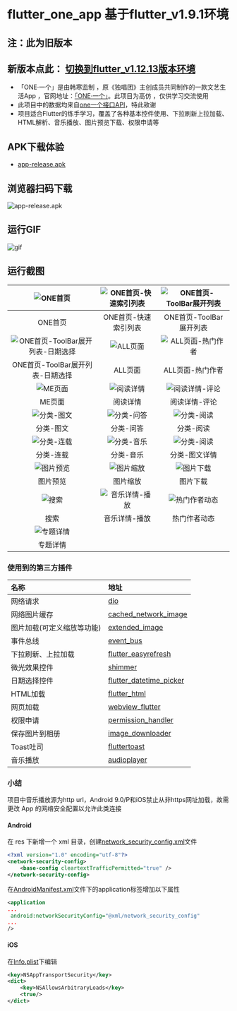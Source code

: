 # flutter_one_app 基于flutter_v1.9.1环境
## 注：此为旧版本
## 新版本点此： [切换到flutter_v1.12.13版本环境](https://github.com/qiyigeek/flutter-one-app/tree/master)

- 「ONE·一个」是由韩寒监制 ，原《独唱团》主创成员共同制作的一款文艺生活App ，官网地址：[「ONE·一个」](http://wufazhuce.com/)。此项目为高仿 ，仅供学习交流使用
- 此项目中的数据均来自[one一个接口API](http://www.limuyang.cc/one-api-collect/#/?id=one%c2%b7%e4%b8%80%e4%b8%aa)，特此致谢
- 项目适合Flutter的练手学习，覆盖了各种基本控件使用、下拉刷新上拉加载、HTML解析、音乐播放、图片预览下载、权限申请等


## APK下载体验
- [app-release.apk](https://github.com/qiyigeek/flutter-one-app/raw/flutter_v1.9.1/apk/app-release.apk)
## 浏览器扫码下载
![app-release.apk](https://github.com/qiyigeek/flutter-one-app/blob/flutter_v1.9.1/screenshots/qrcode.png)

## 运行GIF

![gif](https://github.com/qiyigeek/flutter-one-app/blob/flutter_v1.9.1/screenshots/gif.gif)

## 运行截图

| ![ONE首页](https://github.com/qiyigeek/flutter-one-app/blob/flutter_v1.9.1/screenshots/Snipaste_2019-10-19_14-52-11.png) | ![ONE首页-快速索引列表](https://github.com/qiyigeek/flutter-one-app/blob/flutter_v1.9.1/screenshots/Snipaste_2019-10-19_14-52-25.png) | ![ONE首页-ToolBar展开列表](https://github.com/qiyigeek/flutter-one-app/blob/flutter_v1.9.1/screenshots/Snipaste_2019-10-19_14-52-43.png) |
| :----------------------------------------------------------: | :----------------------------------------------------------: | :----------------------------------------------------------: |
|                           ONE首页                            |                     ONE首页-快速索引列表                     |                   ONE首页-ToolBar展开列表                    |
| ![ONE首页-ToolBar展开列表-日期选择](https://github.com/qiyigeek/flutter-one-app/blob/flutter_v1.9.1/screenshots/Snipaste_2019-10-19_14-52-49.png) | ![ALL页面](https://github.com/qiyigeek/flutter-one-app/blob/flutter_v1.9.1/screenshots/Snipaste_2019-10-19_14-53-00.png) | ![ALL页面-热门作者](https://github.com/qiyigeek/flutter-one-app/blob/flutter_v1.9.1/screenshots/Snipaste_2019-10-19_14-53-05.png) |
|               ONE首页-ToolBar展开列表-日期选择               |                           ALL页面                            |                       ALL页面-热门作者                       |
| ![ME页面](https://github.com/qiyigeek/flutter-one-app/blob/flutter_v1.9.1/screenshots/Snipaste_2019-10-19_14-53-09.png) | ![阅读详情](https://github.com/qiyigeek/flutter-one-app/blob/flutter_v1.9.1/screenshots/Snipaste_2019-10-19_14-53-17.png) | ![阅读详情-评论](https://github.com/qiyigeek/flutter-one-app/blob/flutter_v1.9.1/screenshots/Snipaste_2019-10-19_14-53-37.png) |
|                            ME页面                            |                           阅读详情                           |                        阅读详情-评论                         |
| ![分类-图文](https://github.com/qiyigeek/flutter-one-app/blob/flutter_v1.9.1/screenshots/Snipaste_2019-10-19_14-53-48.png) | ![分类-问答](https://github.com/qiyigeek/flutter-one-app/blob/flutter_v1.9.1/screenshots/Snipaste_2019-10-19_14-53-53.png) | ![分类-阅读](https://github.com/qiyigeek/flutter-one-app/blob/flutter_v1.9.1/screenshots/Snipaste_2019-10-19_14-54-12.png) |
|                          分类-图文                           |                          分类-问答                           |                          分类-阅读                           |
| ![分类-连载](https://github.com/qiyigeek/flutter-one-app/blob/flutter_v1.9.1/screenshots/Snipaste_2019-10-19_14-54-16.png) | ![分类-音乐](https://github.com/qiyigeek/flutter-one-app/blob/flutter_v1.9.1/screenshots/Snipaste_2019-10-19_14-54-20.png) | ![分类-阅读](https://github.com/qiyigeek/flutter-one-app/blob/flutter_v1.9.1/screenshots/Snipaste_2019-10-19_14-54-35.png) |
|                          分类-连载                           |                          分类-音乐                           |                        分类-图文详情                         |
| ![图片预览](https://github.com/qiyigeek/flutter-one-app/blob/flutter_v1.9.1/screenshots/Snipaste_2019-12-10_02-05-19.png) | ![图片缩放](https://github.com/qiyigeek/flutter-one-app/blob/flutter_v1.9.1/screenshots/Snipaste_2019-12-10_02-07-00.png) | ![图片下载](https://github.com/qiyigeek/flutter-one-app/blob/flutter_v1.9.1/screenshots/Snipaste_2019-12-10_02-05-35.png) |
|                           图片预览                           |                           图片缩放                           |                           图片下载                           |
| ![搜索](https://github.com/qiyigeek/flutter-one-app/blob/flutter_v1.9.1/screenshots/Snipaste_2019-12-10_02-07-12.png) | ![音乐详情-播放](https://github.com/qiyigeek/flutter-one-app/blob/flutter_v1.9.1/screenshots/Snipaste_2019-12-10_02-13-11.png) | ![热门作者动态](https://github.com/qiyigeek/flutter-one-app/blob/flutter_v1.9.1/screenshots/Snipaste_2019-12-10_02-13-36.png) |
|                             搜索                             |                        音乐详情-播放                         |                         热门作者动态                         |
| ![专题详情](https://github.com/qiyigeek/flutter-one-app/blob/flutter_v1.9.1/screenshots/Snipaste_2019-12-10_02-07-22.png) |                                                              |                                                              |
|                           专题详情                           |                                                              |                                                              |

### 使用到的第三方插件


| 名称                       | 地址                                                         |
| :------------------------- | :----------------------------------------------------------- |
| 网络请求                   | [dio](https://pub.dev/packages/dio)                          |
| 网络图片缓存               | [cached_network_image](https://pub.dev/packages/cached_network_image) |
| 图片加载(可定义缩放等功能) | [extended_image](https://pub.dev/packages/extended_image)    |
| 事件总线                   | [event_bus](https://pub.dev/packages/event_bus)              |
| 下拉刷新、上拉加载         | [flutter_easyrefresh](https://pub.dev/packages/flutter_easyrefresh) |
| 微光效果控件               | [shimmer](https://pub.dev/packages/shimmer)                  |
| 日期选择控件               | [flutter_datetime_picker](https://pub.dev/packages/flutter_datetime_picker) |
| HTML加载                   | [flutter_html](https://pub.dev/packages/flutter_html)        |
| 网页加载                   | [webview_flutter](https://pub.dev/packages/webview_flutter)  |
| 权限申请                   | [permission_handler](https://pub.dev/packages/permission_handler) |
| 保存图片到相册             | [image_downloader](https://pub.dev/packages/image_downloader) |
| Toast吐司                  | [fluttertoast](https://pub.dev/packages/fluttertoast)        |
| 音乐播放                   | [audioplayer](https://pub.dev/packages/audioplayer)          |

### 小结

项目中音乐播放源为http url，Android 9.0/P和iOS禁止从非https网址加载，故需更改 App 的网络安全配置以允许此类连接

#### Android

在 res 下新增一个 xml 目录，创建[network_security_config.xml](https://github.com/qiyigeek/flutter-one-app/blob/flutter_v1.9.1/android/app/src/main/res/xml/network_security_config.xml)文件

```xml
<?xml version="1.0" encoding="utf-8"?>
<network-security-config>
    <base-config cleartextTrafficPermitted="true" />
</network-security-config>
```

在[AndroidManifest.xml](https://github.com/qiyigeek/flutter-one-app/blob/flutter_v1.9.1/android/app/src/main/AndroidManifest.xml)文件下的application标签增加以下属性

```xml
<application
...
 android:networkSecurityConfig="@xml/network_security_config"
...
/>
```

#### iOS

在[Info.plist](https://github.com/qiyigeek/flutter-one-app/blob/flutter_v1.9.1/ios/Runner/Info.plist)下编辑

```xml
<key>NSAppTransportSecurity</key>
<dict>
    <key>NSAllowsArbitraryLoads</key>
    <true/>
</dict>
```



